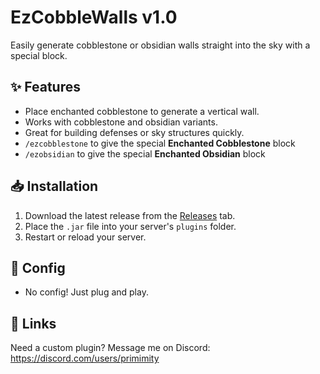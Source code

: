 # EzCobbleWalls v1.0

Easily generate cobblestone or obsidian walls straight into the sky with a special block.

## ✨ Features
- Place enchanted cobblestone to generate a vertical wall.
- Works with cobblestone and obsidian variants.
- Great for building defenses or sky structures quickly.
- `/ezcobblestone` to give the special **Enchanted Cobblestone** block
- `/ezobsidian` to give the special **Enchanted Obsidian** block

## 📥 Installation
1. Download the latest release from the [Releases](../../releases) tab.
2. Place the `.jar` file into your server's `plugins` folder.
3. Restart or reload your server.

## 📂 Config
- No config! Just plug and play.

## 🔗 Links
Need a custom plugin? Message me on Discord:
https://discord.com/users/primimity
